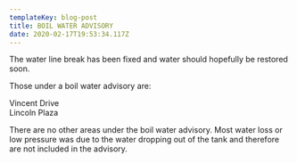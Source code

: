```yaml
---
templateKey: blog-post
title: BOIL WATER ADVISORY
date: 2020-02-17T19:53:34.117Z
---
```

The water line break has been fixed and water should hopefully be restored soon. 



Those under a boil water advisory are:

Vincent Drive\
Lincoln Plaza 



There are no other areas under the boil water advisory. Most water loss or low pressure was due to the water dropping out of the tank and therefore are not included in the advisory.
